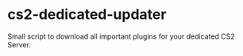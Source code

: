 # cs2-dedicated-updater
Small script to download all important plugins for your dedicated CS2 Server.
